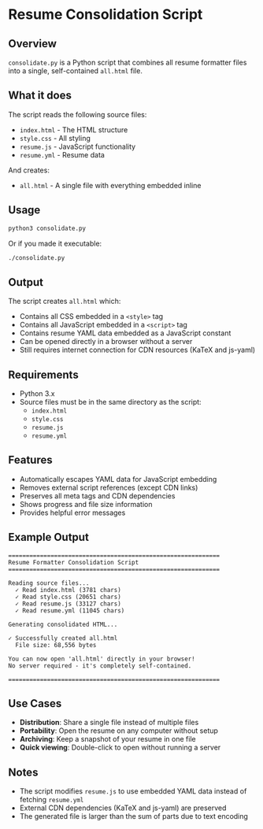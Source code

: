 # Resume Consolidation Script

## Overview

`consolidate.py` is a Python script that combines all resume formatter files into a single, self-contained `all.html` file.

## What it does

The script reads the following source files:
- `index.html` - The HTML structure
- `style.css` - All styling
- `resume.js` - JavaScript functionality
- `resume.yml` - Resume data

And creates:
- `all.html` - A single file with everything embedded inline

## Usage

```bash
python3 consolidate.py
```

Or if you made it executable:

```bash
./consolidate.py
```

## Output

The script creates `all.html` which:
- Contains all CSS embedded in a `<style>` tag
- Contains all JavaScript embedded in a `<script>` tag
- Contains resume YAML data embedded as a JavaScript constant
- Can be opened directly in a browser without a server
- Still requires internet connection for CDN resources (KaTeX and js-yaml)

## Requirements

- Python 3.x
- Source files must be in the same directory as the script:
  - `index.html`
  - `style.css`
  - `resume.js`
  - `resume.yml`

## Features

- Automatically escapes YAML data for JavaScript embedding
- Removes external script references (except CDN links)
- Preserves all meta tags and CDN dependencies
- Shows progress and file size information
- Provides helpful error messages

## Example Output

```
============================================================
Resume Formatter Consolidation Script
============================================================

Reading source files...
  ✓ Read index.html (3781 chars)
  ✓ Read style.css (20651 chars)
  ✓ Read resume.js (33127 chars)
  ✓ Read resume.yml (11045 chars)

Generating consolidated HTML...

✓ Successfully created all.html
  File size: 68,556 bytes

You can now open 'all.html' directly in your browser!
No server required - it's completely self-contained.

============================================================
```

## Use Cases

- **Distribution**: Share a single file instead of multiple files
- **Portability**: Open the resume on any computer without setup
- **Archiving**: Keep a snapshot of your resume in one file
- **Quick viewing**: Double-click to open without running a server

## Notes

- The script modifies `resume.js` to use embedded YAML data instead of fetching `resume.yml`
- External CDN dependencies (KaTeX and js-yaml) are preserved
- The generated file is larger than the sum of parts due to text encoding
